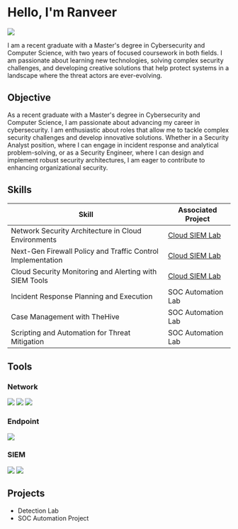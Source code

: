 # Hello, I'm Ranveer
<a href="https://www.linkedin.com/in/ranveeruppal/"><img src="https://img.shields.io/badge/-LinkedIn-0072b1?&style=for-the-badge&logo=linkedin&logoColor=white" /></a>

I am a recent graduate with a Master's degree in Cybersecurity and Computer Science, with two years of focused coursework in both fields. I am passionate about learning new technologies, solving complex security challenges, and developing creative solutions that help protect systems in a landscape where the threat actors are ever-evolving.


## Objective

As a recent graduate with a Master's degree in Cybersecurity and Computer Science, I am passionate about advancing my career in cybersecurity. I am enthusiastic about roles that allow me to tackle complex security challenges and develop innovative solutions. Whether in a Security Analyst position, where I can engage in incident response and analytical problem-solving, or as a Security Engineer, where I can design and implement robust security architectures, I am eager to contribute to enhancing organizational security. 

## Skills

| Skill                                         | Associated Project         |
|-----------------------------------------------|----------------------------|
| Network Security Architecture in Cloud Environments | <a href="https://github.com/ranveeruppal/Azure-BruteForce-Mitigation">Cloud SIEM Lab</a>|
| Next-Gen Firewall Policy and Traffic Control Implementation | <a href="https://github.com/ranveeruppal/Azure-BruteForce-Mitigation">Cloud SIEM Lab</a>|
| Cloud Security Monitoring and Alerting with SIEM Tools | <a href="https://github.com/ranveeruppal/Azure-BruteForce-Mitigation">Cloud SIEM Lab</a>|
| Incident Response Planning and Execution      | SOC Automation Lab|
| Case Management with TheHive                  | SOC Automation Lab|
| Scripting and Automation for Threat Mitigation | SOC Automation Lab|

## Tools

### Network
<div>
    <img src="https://img.shields.io/badge/-Wireshark-1679A7?&style=for-the-badge&logo=Wireshark&logoColor=white" />
    <img src="https://img.shields.io/badge/-Snort-FF0000?&style=for-the-badge&logo=Snort&logoColor=white" />
    <img src="https://img.shields.io/badge/-Zeek-777BB4?&style=for-the-badge&logo=Zeek&logoColor=white" />
</div>

### Endpoint
<div>
    <img src="https://img.shields.io/badge/-Wazuh-326ce5?&style=for-the-badge&logo=Wazuh&logoColor=white" />
</div>

### SIEM
<div>
    <img src="https://img.shields.io/badge/-Microsoft_Sentinel-0078D4?&style=for-the-badge&logo=Microsoft&logoColor=white" />
    <img src="https://img.shields.io/badge/-Splunk-000000?&style=for-the-badge&logo=Splunk&logoColor=white" />
</div>

## Projects
- Detection Lab
- SOC Automation Project
